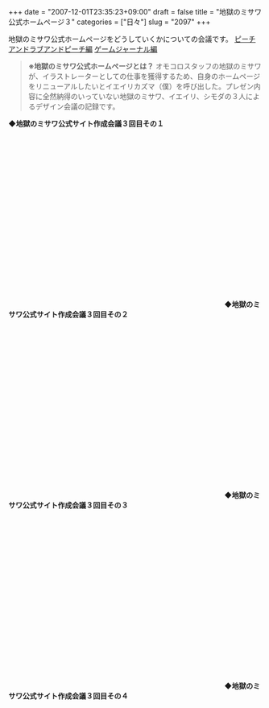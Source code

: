 +++
date = "2007-12-01T23:35:23+09:00"
draft = false
title = "地獄のミサワ公式ホームページ３"
categories = ["日々"]
slug = "2097"
+++

地獄のミサワ公式ホームページをどうしていくかについての会議です。
<a href="http://blog.hbkr.jp/?eid=1236" target="_blank">ピーチアンドラブアンドピーチ編</a>
<a href="http://blog.hbkr.jp/?eid=1242" target="_blank">ゲームジャーナル編</a>
<blockquote><strong>※地獄のミサワ公式ホームページとは？</strong>
オモコロスタッフの地獄のミサワが、イラストレーターとしての仕事を獲得するため、自身のホームページをリニューアルしたいとイエイリカズマ（僕）を呼び出した。プレゼン内容に全然納得のいっていない地獄のミサワ、イエイリ、シモダの３人によるデザイン会議の記録です。</blockquote>
<strong>◆地獄のミサワ公式サイト作成会議３回目その１</strong>
<object width="425" height="355"><param name="movie" value="http://www.youtube.com/v/aYiqdXbdcUQ&rel=1"></param><param name="wmode" value="transparent"></param><embed src="http://www.youtube.com/v/aYiqdXbdcUQ&rel=1" type="application/x-shockwave-flash" wmode="transparent" width="425" height="355"></embed></object>
<strong>◆地獄のミサワ公式サイト作成会議３回目その２</strong>
<object width="425" height="355"><param name="movie" value="http://www.youtube.com/v/xI9fQzPnF8U&rel=1"></param><param name="wmode" value="transparent"></param><embed src="http://www.youtube.com/v/xI9fQzPnF8U&rel=1" type="application/x-shockwave-flash" wmode="transparent" width="425" height="355"></embed></object>
<strong>◆地獄のミサワ公式サイト作成会議３回目その３</strong>
<object width="425" height="355"><param name="movie" value="http://www.youtube.com/v/5TjANZcyTqE&rel=1"></param><param name="wmode" value="transparent"></param><embed src="http://www.youtube.com/v/5TjANZcyTqE&rel=1" type="application/x-shockwave-flash" wmode="transparent" width="425" height="355"></embed></object>
<strong>◆地獄のミサワ公式サイト作成会議３回目その４</strong>
<object width="425" height="355"><param name="movie" value="http://www.youtube.com/v/seD8sHpBQIE&rel=1"></param><param name="wmode" value="transparent"></param><embed src="http://www.youtube.com/v/seD8sHpBQIE&rel=1" type="application/x-shockwave-flash" wmode="transparent" width="425" height="355"></embed></object>
